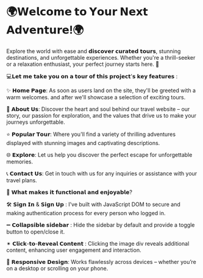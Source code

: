 # 🌍𝗪𝗲𝗹𝗰𝗼𝗺𝗲 𝘁𝗼 𝗬𝗼𝘂𝗿 𝗡𝗲𝘅𝘁 𝗔𝗱𝘃𝗲𝗻𝘁𝘂𝗿𝗲!🌍

Explore the world with ease and 𝗱𝗶𝘀𝗰𝗼𝘃𝗲𝗿 𝗰𝘂𝗿𝗮𝘁𝗲𝗱 𝘁𝗼𝘂𝗿𝘀, stunning destinations, and unforgettable experiences. Whether you're a thrill-seeker or a relaxation enthusiast, your perfect journey starts here. 🧳

💻𝗟𝗲𝘁 𝗺𝗲 𝘁𝗮𝗸𝗲 𝘆𝗼𝘂 𝗼𝗻 𝗮 𝘁𝗼𝘂𝗿 𝗼𝗳 𝘁𝗵𝗶𝘀 𝗽𝗿𝗼𝗷𝗲𝗰𝘁'𝘀 𝗸𝗲𝘆 𝗳𝗲𝗮𝘁𝘂𝗿𝗲𝘀 :

✨ 𝗛𝗼𝗺𝗲 𝗣𝗮𝗴𝗲: As soon as users land on the site, they'll be greeted with a warm welcomes. and after we'll showcase a selection of exciting tours.

📒 𝗔𝗯𝗼𝘂𝘁 𝗨𝘀: Discover the heart and soul behind our travel website – our story, our passion for exploration, and the values that drive us to make your journeys unforgettable.

⭐ 𝗣𝗼𝗽𝘂𝗹𝗮𝗿 𝗧𝗼𝘂𝗿: Where you'll find a variety of thrilling adventures displayed with stunning images and captivating descriptions.

🌐 𝗘𝘅𝗽𝗹𝗼𝗿𝗲: Let us help you discover the perfect escape for unforgettable memories.

📞 𝗖𝗼𝗻𝘁𝗮𝗰𝘁 𝗨𝘀: Get in touch with us for any inquiries or assistance with your travel plans.


🎯 𝗪𝗵𝗮𝘁 𝗺𝗮𝗸𝗲𝘀 𝗶𝘁 𝗳𝘂𝗻𝗰𝘁𝗶𝗼𝗻𝗮𝗹 𝗮𝗻𝗱 𝗲𝗻𝗷𝗼𝘆𝗮𝗯𝗹𝗲?

🛠 𝗦𝗶𝗴𝗻 𝗜𝗻 & 𝗦𝗶𝗴𝗻 𝗨𝗽 : I've built with JavaScript DOM to secure and making authentication process for every person who logged in.

➖ 𝗖𝗼𝗹𝗹𝗮𝗽𝘀𝗶𝗯𝗹𝗲 𝘀𝗶𝗱𝗲𝗯𝗮𝗿 : Hide the sidebar by default and provide a toggle button to open/close it.

✴ 𝗖𝗹𝗶𝗰𝗸-𝘁𝗼-𝗥𝗲𝘃𝗲𝗮𝗹 𝗖𝗼𝗻𝘁𝗲𝗻𝘁 : Clicking the image div reveals additional content, enhancing user engagement and interaction.

📱 𝗥𝗲𝘀𝗽𝗼𝗻𝘀𝗶𝘃𝗲 𝗗𝗲𝘀𝗶𝗴𝗻: Works flawlessly across devices – whether you’re on a desktop or scrolling on your phone.
